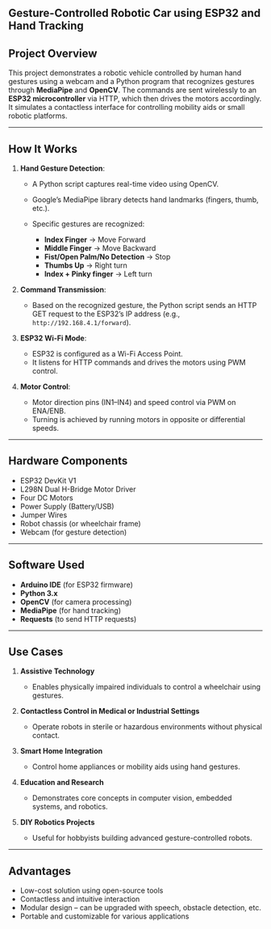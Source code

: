 ## **Gesture-Controlled Robotic Car using ESP32 and Hand Tracking**


## **Project Overview**

This project demonstrates a robotic vehicle controlled by human hand gestures using a webcam and a Python program that recognizes gestures through **MediaPipe** and **OpenCV**. The commands are sent wirelessly to an **ESP32 microcontroller** via HTTP, which then drives the motors accordingly. It simulates a contactless interface for controlling mobility aids or small robotic platforms.

---

## **How It Works**

1. **Hand Gesture Detection**:

   * A Python script captures real-time video using OpenCV.
   * Google’s MediaPipe library detects hand landmarks (fingers, thumb, etc.).
   * Specific gestures are recognized:

     * **Index Finger** → Move Forward
     * **Middle Finger** → Move Backward
     * **Fist/Open Palm/No Detection** → Stop
     * **Thumbs Up** → Right turn
     * **Index + Pinky finger** → Left turn

2. **Command Transmission**:

   * Based on the recognized gesture, the Python script sends an HTTP GET request to the ESP32’s IP address (e.g., `http://192.168.4.1/forward`).

3. **ESP32 Wi-Fi Mode**:

   * ESP32 is configured as a Wi-Fi Access Point.
   * It listens for HTTP commands and drives the motors using PWM control.

4. **Motor Control**:

   * Motor direction pins (IN1–IN4) and speed control via PWM on ENA/ENB.
   * Turning is achieved by running motors in opposite or differential speeds.

---

## **Hardware Components**

* ESP32 DevKit V1
* L298N Dual H-Bridge Motor Driver
* Four DC Motors
* Power Supply (Battery/USB)
* Jumper Wires
* Robot chassis (or wheelchair frame)
* Webcam (for gesture detection)

---

## **Software Used**

* **Arduino IDE** (for ESP32 firmware)
* **Python 3.x**
* **OpenCV** (for camera processing)
* **MediaPipe** (for hand tracking)
* **Requests** (to send HTTP requests)

---

## **Use Cases**

1. **Assistive Technology**

   * Enables physically impaired individuals to control a wheelchair using gestures.

2. **Contactless Control in Medical or Industrial Settings**

   * Operate robots in sterile or hazardous environments without physical contact.

3. **Smart Home Integration**

   * Control home appliances or mobility aids using hand gestures.

4. **Education and Research**

   * Demonstrates core concepts in computer vision, embedded systems, and robotics.

5. **DIY Robotics Projects**

   * Useful for hobbyists building advanced gesture-controlled robots.

---

## **Advantages**

* Low-cost solution using open-source tools
* Contactless and intuitive interaction
* Modular design – can be upgraded with speech, obstacle detection, etc.
* Portable and customizable for various applications


